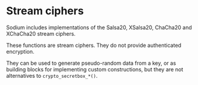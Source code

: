 # Stream ciphers

Sodium includes implementations of the Salsa20, XSalsa20, ChaCha20 and XChaCha20
stream ciphers.

These functions are stream ciphers. They do not provide authenticated
encryption.

They can be used to generate pseudo-random data from a key, or as building
blocks for implementing custom constructions, but they are not alternatives to
`crypto_secretbox_*()`.
